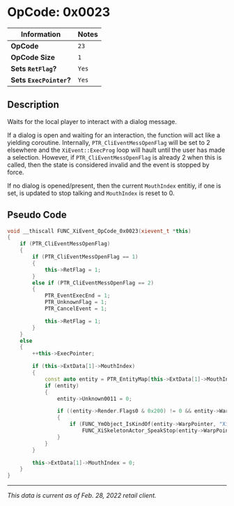 # OpCode: 0x0023

| Information               | Notes |
|---                        |---    |
| **OpCode**                | `23`  |
| **OpCode Size**           | `1`   |
| **Sets `RetFlag`?**       | `Yes` |
| **Sets `ExecPointer`?**   | `Yes` |

## Description

Waits for the local player to interact with a dialog message. 

If a dialog is open and waiting for an interaction, the function will act like a yielding coroutine. Internally, `PTR_CliEventMessOpenFlag` will be set to 2 elsewhere and the `XiEvent::ExecProg` loop will hault until the user has made a selection. However, if `PTR_CliEventMessOpenFlag` is already 2 when this is called, then the state is considered invalid and the event is stopped by force.

If no dialog is opened/present, then the current `MouthIndex` entitiy, if one is set, is updated to stop talking and `MouthIndex` is reset to 0. 

## Pseudo Code

```cpp
void __thiscall FUNC_XiEvent_OpCode_0x0023(xievent_t *this)
{
    if (PTR_CliEventMessOpenFlag)
    {
        if (PTR_CliEventMessOpenFlag == 1)
        {
            this->RetFlag = 1;
        }
        else if (PTR_CliEventMessOpenFlag == 2)
        {
            PTR_EventExecEnd = 1;
            PTR_UnknownFlag = 1;
            PTR_CancelEvent = 1;

            this->RetFlag = 1;
        }
    }
    else
    {
        ++this->ExecPointer;

        if (this->ExtData[1]->MouthIndex)
        {
            const auto entity = PTR_EntityMap[this->ExtData[1]->MouthIndex];
            if (entity)
            {
                entity->Unknown0011 = 0;

                if ((entity->Render.Flags0 & 0x200) != 0 && entity->WarpPointer)
                {
                    if (FUNC_YmObject_IsKindOf(entity->WarpPointer, "XiSkeletonActor")
                        FUNC_XiSkeletonActor_SpeakStop(entity->WarpPointer);
                }
            }
        }

        this->ExtData[1]->MouthIndex = 0;
    }
}
```

---

_This data is current as of Feb. 28, 2022 retail client._